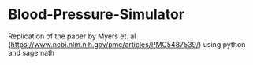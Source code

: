 # Blood-Pressure-Simulator
Replication of the paper by Myers et. al (https://www.ncbi.nlm.nih.gov/pmc/articles/PMC5487539/) using python and sagemath
